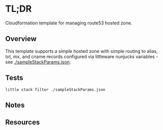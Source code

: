 # TL;DR

Cloudformation template for managing route53 hosted zone.

## Overview

This template supports a simple hosted zone with simple routing to alias, txt, mx, and cname records configured via littleware nunjucks variables - see [./sampleStackParams.json](./sampleStackParams.json).

## Tests

```
little stack filter ./sampleStackParams.json
```


## Notes

## Resources
